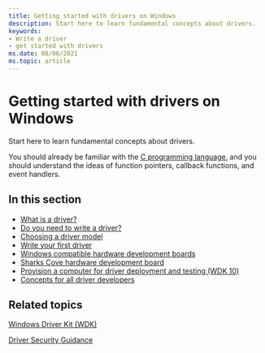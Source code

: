 ```yaml
---
title: Getting started with drivers on Windows
description: Start here to learn fundamental concepts about drivers.
keywords:
- Write a driver
- get started with drivers
ms.date: 08/06/2021
ms.topic: article
---
```


# Getting started with drivers on Windows

Start here to learn fundamental concepts about drivers.

You should already be familiar with the [C programming language](/cpp/c-language/c-language-reference), and you should understand the ideas of function pointers, callback functions, and event handlers.

## In this section

-   [What is a driver?](what-is-a-driver-.md)
-   [Do you need to write a driver?](do-you-need-to-write-a-driver-.md)
-   [Choosing a driver model](choosing-a-driver-model.md)
-   [Write your first driver](writing-your-first-driver.md)
-   [Windows compatible hardware development boards](windows-compatible-hardware-development-boards.md)
-   [Sharks Cove hardware development board](sharks-cove-hardware-development-board.md)
-   [Provision a computer for driver deployment and testing (WDK 10)](provision-a-target-computer-wdk-8-1.md)
-   [Concepts for all driver developers](concepts-and-knowledge-for-all-driver-developers.md)

## Related topics

[Windows Driver Kit (WDK)](../index.yml)

[Driver Security Guidance](../driversecurity/index.md)

